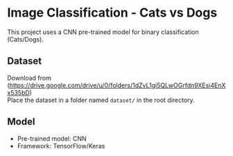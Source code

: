 # Image Classification - Cats vs Dogs

This project uses a CNN pre-trained model for binary classification (Cats/Dogs).

## Dataset
Download from (https://drive.google.com/drive/u/0/folders/1dZvL1gi5QLwOGrfdn9XEsi4EnXx535bD)  
Place the dataset in a folder named `dataset/` in the root directory.

## Model
- Pre-trained model: CNN
- Framework: TensorFlow/Keras

